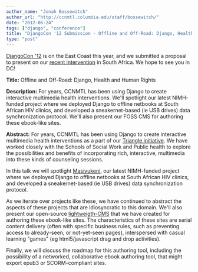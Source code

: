 ```yaml
---
author_name: "Jonah Bossewitch"
author_url: "http://ccnmtl.columbia.edu/staff/bossewitch/"
date: "2012-06-24"
tags: ["django", "conference"]
title: "DjangoCon '12 Submission - Offline and Off-Road: Django, Health and Human Rights"
type: "post"
---
```


<p><a href="http://www.djangocon.us/">DjangoCon '12</a> is on the East Coast this year, and we submitted a proposal to present on our <a href="http://ccnmtl.columbia.edu/news/announcements/south-africa-trip-informs-hiv-adherence-project.html">recent intervention</a> in South Africa.  We hope to see you in DC!</p>

<p><b>Title:</b> Offline and Off-Road: Django, Health and Human Rights</p>

<p><b>Description:</b> For years, <span class="caps">CCNMTL </span>has been using Django to create interactive multimedia health interventions. We'll spotlight our latest <span class="caps">NIMH</span>-funded project where we deployed Django to offline netbooks at South African <span class="caps">HIV </span>clinics, and developed a sneakernet-based (ie <span class="caps">USB </span>drives) data synchronization protocol. We'll also present our <span class="caps">FOSS CMS </span>for authoring these ebook-like sites.</p>

<p><b>Abstract:</b> For years, <span class="caps">CCNMTL </span>has been using Django to create interactive multimedia health interventions as a part of our <a href="http://ccnmtl.columbia.edu/triangle">Triangle initiative</a>. We have worked closely with the Schools of Social Work and Public health to explore the possibilities and benefits of incorporating rich, interactive, multimedia into these kinds of counseling sessions.</p>

<p>In this talk we will spotlight <a href="http://ccnmtl.columbia.edu/portfolio/medicine_and_health/masivukeni.html">Masivukeni</a>, our latest <span class="caps">NIMH</span>-funded project where we deployed Django to offline netbooks at South African <span class="caps">HIV </span>clinics, and developed a sneakernet-based (ie <span class="caps">USB </span>drives) data synchronization protocol. </p>

<p>As we iterate over projects like these, we have continued to abstract the aspects of these projects that are idiosyncratic to this domain. We'll also present our open-source <a href="https://github.com/ccnmtl/django-pagetree">lightweigth-CMS</a> that we have created for authoring these ebook-like sites. The characteristics of these sites are serial content delivery (often with specific business rules, such as preventing access to already-seen, or not-yet-seen pages), interspersed with casual learning "games" (eg html5/javascript drag and drop activities).</p>

<p>Finally, we will discuss the roadmap for this authoring tool, including the possibility of a networked, collaborative ebook authoring tool, that might export epub3 or <span class="caps">SCORM</span>-compliant sites.</p>
